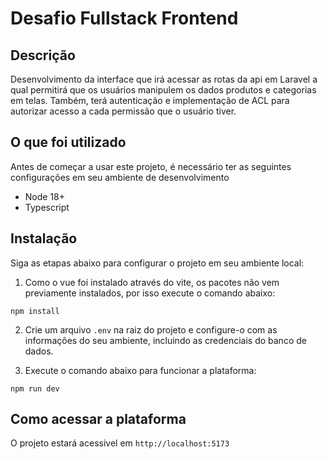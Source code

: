 # Desafio Fullstack Frontend

## Descrição
Desenvolvimento da interface que irá acessar as rotas da api em Laravel a qual permitirá que os usuários manipulem os dados produtos e categorias em telas. Também, terá autenticação e implementação de ACL para autorizar acesso a cada permissão que o usuário tiver.

## O que foi utilizado
Antes de começar a usar este projeto, é necessário ter as seguintes configurações em seu ambiente de desenvolvimento

- Node 18+
- Typescript

## Instalação
Siga as etapas abaixo para configurar o projeto em seu ambiente local:

1. Como o vue foi instalado através do vite, os pacotes não vem previamente instalados, por isso execute o comando abaixo:
```
npm install
```

2. Crie um arquivo `.env` na raiz do projeto e configure-o com as informações do seu ambiente, incluindo as credenciais do banco de dados. 

3. Execute o comando abaixo para funcionar a plataforma:

```
npm run dev
```

## Como acessar a plataforma
O projeto estará acessivel em `http://localhost:5173`